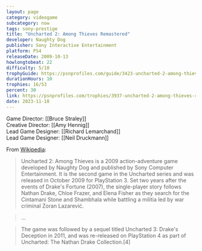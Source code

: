 ```yaml
---
layout: page
category: videogame
subcategory: now
tags: sony-prestige
title: "Uncharted 2: Among Thieves Remastered"
developer: Naughty Dog
publisher: Sony Interactive Entertainment
platform: PS4
releaseDate: 2009-10-13
howlongtobeat: 22
difficulty: 5/10
trophyGuide: https://psnprofiles.com/guide/3423-uncharted-2-among-thieves-remastered-trophy-guide
durationHours: 10
trophies: 16/53
percent: 30
link: https://psnprofiles.com/trophies/3937-uncharted-2-among-thieves-remastered/barrelofjuice
date: 2023-11-18
---
```


Game Director: [[Bruce Straley]]
<br>Creative Director: [[Amy Hennig]]
<br>Lead Game Designer: [[Richard Lemarchand]]
<br>Lead Game Designer: [[Neil Druckmann]]

From [Wikipedia](https://en.wikipedia.org/wiki/Uncharted_2:_Among_Thieves):

> Uncharted 2: Among Thieves is a 2009 action-adventure game developed by Naughty Dog and published by Sony Computer Entertainment. It is the second game in the Uncharted series and was released in October 2009 for PlayStation 3. Set two years after the events of Drake's Fortune (2007), the single-player story follows Nathan Drake, Chloe Frazer, and Elena Fisher as they search for the Cintamani Stone and Shambhala while battling a militia led by war criminal Zoran Lazarević.

> …

> The game was followed by a sequel titled Uncharted 3: Drake's Deception in 2011, and was re-released on PlayStation 4 as part of Uncharted: The Nathan Drake Collection.[4]
